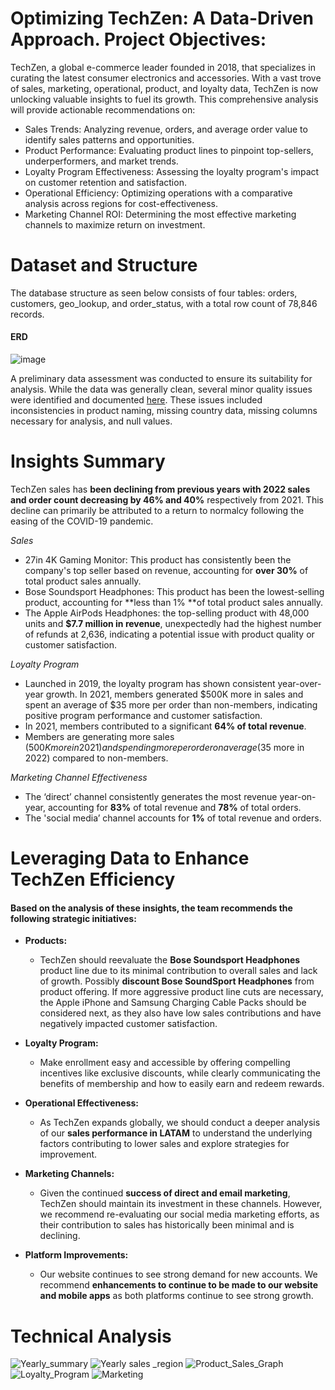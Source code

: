 # Optimizing TechZen: A Data-Driven Approach. Project Objectives:

TechZen, a global e-commerce leader founded in 2018, that specializes in curating the latest consumer electronics and accessories. With a vast trove of sales, marketing, operational, product, and loyalty data, TechZen is now unlocking valuable insights to fuel its growth.
This comprehensive analysis will provide actionable recommendations on:

*	Sales Trends: Analyzing revenue, orders, and average order value to identify sales patterns and opportunities.
*	Product Performance: Evaluating product lines to pinpoint top-sellers, underperformers, and market trends.
*	Loyalty Program Effectiveness: Assessing the loyalty program's impact on customer retention and satisfaction.
*	Operational Efficiency: Optimizing operations with a comparative analysis across regions for cost-effectiveness.
*	Marketing Channel ROI: Determining the most effective marketing channels to maximize return on investment.


# Dataset and Structure

The database structure as seen below consists of four tables: orders, customers, geo_lookup, and order_status, with a total row count of 78,846 records.


#### ERD
![image](https://github.com/user-attachments/assets/3dde7d69-4761-4991-bf25-e4bb826579d5)

A preliminary data assessment was conducted to ensure its suitability for analysis. While the data was generally clean, several minor quality issues were identified and documented [here](https://github.com/brownv7/TechZen-ecommerence-Analysis/blob/main/Data%20Cleaning%20Doc.pdf). These issues included inconsistencies in product naming, missing country data, missing columns necessary for analysis, and null values.

# Insights Summary

TechZen sales has **been declining from previous years with 2022 sales and order count decreasing by 46% and 40%** respectively from 2021. This decline can primarily be attributed to a return to normalcy following the easing of the COVID-19 pandemic. 

*Sales*

   * 27in 4K Gaming Monitor: This product has consistently been the company's top seller based on revenue, accounting for **over 30%** of total product sales annually.
   * Bose Soundsport Headphones: This product has been the lowest-selling product, accounting for **less than 1% **of total product sales annually.
   * The Apple AirPods Headphones: the top-selling product with 48,000 units and **$7.7 million in revenue**, unexpectedly had the highest number of refunds at 2,636, indicating a potential issue with product quality or customer satisfaction.

*Loyalty Program*

   * Launched in 2019, the loyalty program has shown consistent year-over-year growth. In 2021, members generated $500K more in sales and spent an average of $35 more per order than non-members, indicating positive program performance and customer satisfaction.
   * In 2021, members contributed to a significant **64% of total revenue**.
   * Members are generating more sales ($500K more in 2021) and spending more per order on average ($35 more in 2022) compared to non-members.

*Marketing Channel Effectiveness*

   * The ‘direct’ channel consistently generates the most revenue year-on-year, accounting for **83%** of total revenue and **78%** of total orders.
   * The 'social media’ channel accounts for **1%** of total revenue and orders.

# Leveraging Data to Enhance TechZen Efficiency 

#### Based on the analysis of these insights, the team recommends the following strategic initiatives:

* **Products:**
    * TechZen should reevaluate the **Bose Soundsport Headphones** product line due to its minimal contribution to overall sales and lack of growth. Possibly **discount Bose SoundSport Headphones** from product offering. If more aggressive product line cuts are necessary, the Apple iPhone and Samsung Charging Cable Packs should be considered next, as they also have low sales contributions and have negatively impacted customer satisfaction.
    
* **Loyalty Program:**
    * Make enrollment easy and accessible by offering compelling incentives like exclusive discounts, while clearly communicating the benefits of membership and how to easily earn and redeem rewards.

* **Operational Effectiveness:**
    * As TechZen expands globally, we should conduct a deeper analysis of our **sales performance in LATAM** to understand the underlying factors contributing to lower sales and explore strategies for improvement.

* **Marketing Channels:**
    * Given the continued **success of direct and email marketing**, TechZen should maintain its investment in these channels. However, we recommend re-evaluating our social media marketing efforts, as their contribution to sales has historically been minimal and is declining.
    
* **Platform Improvements:**
    * Our website continues to see strong demand for new accounts. We recommend **enhancements to continue to be made to our website and mobile apps** as both platforms continue to see strong growth.
 
# Technical Analysis
![Yearly_summary](https://github.com/user-attachments/assets/6aa14f4c-a948-4a6a-8fc5-8cfe50b37eec)
![Yearly sales _region](https://github.com/user-attachments/assets/50b12857-03a5-43dd-8ba3-3603c87dd1d5)
![Product_Sales_Graph](https://github.com/user-attachments/assets/03d84c4b-1130-4400-a4c1-a9711ae20c6f)
![Loyalty_Program](https://github.com/user-attachments/assets/f8ab206b-aec3-4741-8b94-164d16652472)
![Marketing](https://github.com/user-attachments/assets/1ecc9d43-cfdd-4908-a709-1be48f209d60)








